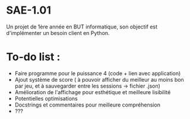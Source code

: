 # SAE-1.01
Un projet de 1ère année en BUT informatique, son objectif est d'implémenter un besoin client en Python.

# To-do list :
  - Faire programme pour le puissance 4 (code + lien avec application)
  - Ajout système de score ( à pouvoir afficher du meilleur au moins bon par jeu, et à sauvegarder entre les sessions -> fichier .json)
  - Amélioration de l'affichage pour esthétique et meilleure lisibilité
  - Potentielles optimisations
  - Docstrings et commentaires pour meilleure compréhension
  -  ???
